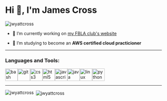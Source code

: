 # Hi 👋, I'm James Cross
<p align="left"> <img src="https://komarev.com/ghpvc/?username=jwyattcross" alt="jwyattcross" /> </p>

- 🔭 I’m currently working on [my FBLA club's website](https://github.com/JWyattCross/FBLA-Website)

- 🌱 I’m studying to become an **AWS certified cloud practicioner**

---

### Languages and Tools:

<img src="https://www.vectorlogo.zone/logos/gnu_bash/gnu_bash-icon.svg" alt="bash" width="40" height="40"/><img src="https://www.vectorlogo.zone/logos/git-scm/git-scm-icon.svg" alt="git" width="40" height="40"/><img src="https://devicons.github.io/devicon/devicon.git/icons/css3/css3-original-wordmark.svg" alt="css3" width="40" height="40"/><img src="https://devicons.github.io/devicon/devicon.git/icons/html5/html5-original-wordmark.svg" alt="html5" width="40" height="40"/><img src="https://devicons.github.io/devicon/devicon.git/icons/javascript/javascript-original.svg" alt="javascript" width="40" height="40"/><img src="https://devicons.github.io/devicon/devicon.git/icons/java/java-original-wordmark.svg" alt="java" width="40" height="40"/><img src="https://devicons.github.io/devicon/devicon.git/icons/linux/linux-original.svg" alt="linux" width="40" height="40"/><img src="https://devicons.github.io/devicon/devicon.git/icons/python/python-original.svg" alt="python" width="40" height="40"/>

---

<img align="left" src="https://github-readme-stats.vercel.app/api/top-langs/?username=jwyattcross&layout=compact&hide=html" alt="jwyattcross" />

<p>&nbsp;<img align="center" src="https://github-readme-stats.vercel.app/api?username=jwyattcross&show_icons=true" alt="jwyattcross" /></p>
